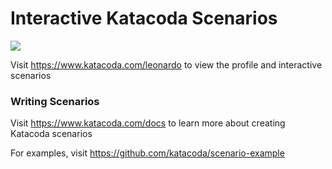 # Interactive Katacoda Scenarios

[![](http://shields.katacoda.com/katacoda/leonardo/count.svg)](https://www.katacoda.com/leonardo "Get your profile on Katacoda.com")

Visit https://www.katacoda.com/leonardo to view the profile and interactive scenarios

### Writing Scenarios
Visit https://www.katacoda.com/docs to learn more about creating Katacoda scenarios

For examples, visit https://github.com/katacoda/scenario-example
